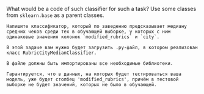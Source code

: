 What would be a code of such classifier for such a task? Use some classes from `sklearn.base` as a parent classes.


```
Напишите классификатор, который по заведению предсказывает медиану средних чеков среди тех в обучающей выборке, у которых с ним одинаковые значения колонок `modified_rubrics` и `city`.

В этой задаче вам нужно будет загрузить .py-файл, в котором реализован класс RubricCityMedianClassifier.

В файле должны быть импортированы все необходимые библиотеки.

Гарантируется, что в данных, на которых будет тестироваться ваша модель, уже будет столбец 'modified_rubrics', причём в тестовой выборке не будет значений, которых не было в обучающей.

```
